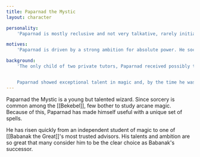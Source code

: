 ```yaml
---
title: Paparnad the Mystic
layout: character

personality:
    'Paparnad is mostly reclusive and not very talkative, rarely initiating any social interactions. He spends most of his time in his study or workshop, developing new magic largely in secret. When he does work with other people, he speaks dryly and without humour. He has a tendency to ignore what people are saying and to leave conversations abruptly.'

motives:
    'Paparnad is driven by a strong ambition for absolute power. He socializes very little and doesn''t believe in the greater good, acknowledging the clan''s needs only when it suits his agenda. Even as Babanak''s likely successor to rule the clan, Paparnad is unsatisfied with his position. He hopes to find magical powers great enough to set him apart from any sorcerer, druid, or seer on [[Oro-oro-ponoro-poron]]. Knowing that publicizing his true desires could jeopardize his status in the clan, Paparnad keeps his hunt for power secret from even his closest friends, and especially from Babanak and Elned.'

background:
    'The only child of two private tutors, Paparnad received possibly the best early education available in [[Bekebel|Bekebel Citadel]]. His parents ensured that he had the resources to pursue his interests from a very young age, enabling him to explore niche subjects. In particular, his parents'' professions enabled them to borrow or purchase rare books of arcane magic for Paparnad to study. He consumed them eagerly and spent hours every day practicing magic spells.


    Paparnad showed exceptional talent in magic and, by the time he was 20 years old, his abilities surpassed the teachings of the books available to him in the citadel. He purchased a workshop and began developing new arcane spells and techniques, quickly gaining the attention of other sorcerers and artificers. Now, five years later, he works with some of the best in Bekebel, including [[Babanak the Great]] and [[Elned the Wise]], and has taken two students [[Satasha the Runed]] and [[Taccar the Arcane]].'
---
```


Paparnad the Mystic is a young but talented wizard. Since sorcery is common among the [[Bekebel]], few bother to study arcane magic. Because of this, Paparnad has made himself useful with a unique set of spells.

He has risen quickly from an independent student of magic to one of [[Babanak the Great]]'s most trusted advisors. His talents and ambition are so great that many consider him to be the clear choice as Babanak's successor.
